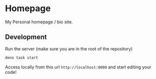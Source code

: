 # Homepage

My Personal homepage / bio site.

## Development

Run the server (make sure you are in the root of the repository)

```sh
deno task start
```

Access locally from this url `http://localhost:8000` and start editing your code!

